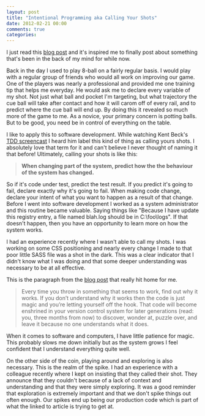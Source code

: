 ```yaml
---
layout: post
title: "Intentional Programming aka Calling Your Shots"
date: 2012-02-21 00:00
comments: true
categories: 
---
```

I just read this [blog post](http://playswithfire.com/blog/2012/02/19/you-are-not-ruthless-enough/) and it's inspired me to finally post
about something that's been in the back of my mind for while now.

Back in the day I used to play 8-ball on a fairly regular basis. I would play with a regular group of friends who would all work on
improving our game. One of the players was nearly a professional and provided me one training tip that helps me everyday. He would ask me
to declare every variable of my shot. Not just what ball and pocket I'm targeting, but what trajectory the cue ball will take after contact
and how it will carom off of every rail, and to predict where the cue ball will end up. By doing this it revealed so much more of the game
to me. As a novice, your primary concern is potting balls. But to be good, you need be in control of everything on the table.

<!-- more -->

I like to apply this to software development. While watching Kent Beck's [TDD screencast](http://pragprog.com/screencasts/v-kbtdd/test-driven-development)
I heard him label this kind of thing as calling yours shots. I absolutely love that term for it and can't believe I never thought of naming it that 
before! Ultimately, calling your shots is like this:

> **When changing part of the system, predict how the the behaviour of the system has changed.**

So if it's code under test, predict the test result. If you predict it's going to fail, declare exactly why it's going to fail. When making
code change, declare your intent of what you want to happen as a result of that change. Before I went into software development I worked as
a system administrator and this routine became valuable. Saying things like "Because I have update this registry entry, a file named blah.log
should be in C:\foo\logs". If that doesn't happen, then you have an opportunity to learn more on how the system works.

I had an experience recently where I wasn't able to call my shots. I was working on some CSS positioning and nearly every change I made to
that poor little SASS file was a shot in the dark. This was a clear indicator that I didn't know what I was doing and that some deeper
understanding was necessary to be at all effective.

This is the paragraph from the [blog post](http://playswithfire.com/blog/2012/02/19/you-are-not-ruthless-enough/) that really hit home
for me.

> Every time you throw in something that seems to work, find out why it works. If you don’t understand why it works then the code is 
> just magic and you’re letting yourself off the hook. That code will become enshrined in your version control system for later 
> generations (read: you, three months from now) to discover, wonder at, puzzle over, and leave it because no one understands what it does.

When it comes to software and computers, I have little patience for magic. This probably slows me down initially but as the system grows
I feel confident that I understand everything quite well.

On the other side of the coin, playing around and exploring is also necessary. This is the realm of the spike. I had an experience with a colleague
recently where I kept on insisting that they called their shot. They announce that they couldn't because of a lack of context and understanding
and that they were simply exploring. It was a good reminder that exploration is extremely important and that we don't spike things out
often enough. Our spikes end up being our production code which is part of what the linked to article is trying to get at.

